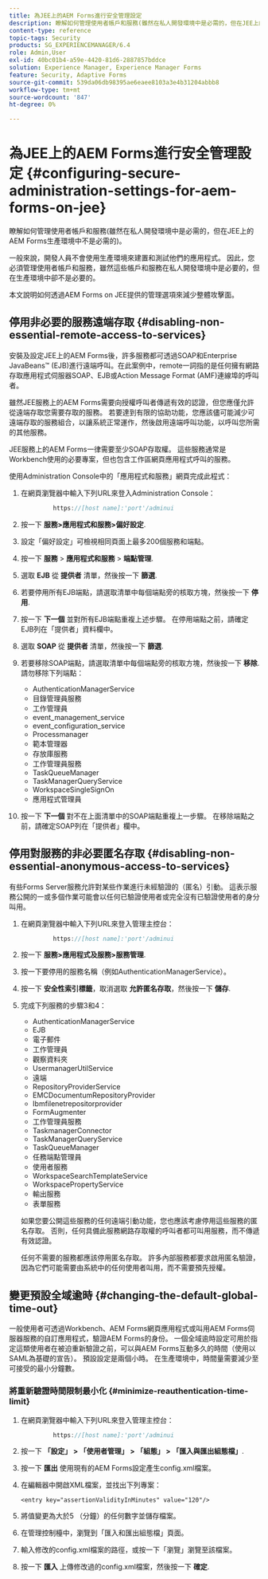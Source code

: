 ```yaml
---
title: 為JEE上的AEM Forms進行安全管理設定
description: 瞭解如何管理使用者帳戶和服務(雖然在私人開發環境中是必需的，但在JEE上的AEM Forms生產環境中不是必需的)。
content-type: reference
topic-tags: Security
products: SG_EXPERIENCEMANAGER/6.4
role: Admin,User
exl-id: 40bc01b4-a59e-4420-81d6-2887857bddce
solution: Experience Manager, Experience Manager Forms
feature: Security, Adaptive Forms
source-git-commit: 539da06db98395ae6eaee8103a3e4b31204abbb8
workflow-type: tm+mt
source-wordcount: '847'
ht-degree: 0%

---
```


# 為JEE上的AEM Forms進行安全管理設定 {#configuring-secure-administration-settings-for-aem-forms-on-jee}

瞭解如何管理使用者帳戶和服務(雖然在私人開發環境中是必需的，但在JEE上的AEM Forms生產環境中不是必需的)。

一般來說，開發人員不會使用生產環境來建置和測試他們的應用程式。 因此，您必須管理使用者帳戶和服務，雖然這些帳戶和服務在私人開發環境中是必要的，但在生產環境中卻不是必要的。

本文說明如何透過AEM Forms on JEE提供的管理選項來減少整體攻擊面。

## 停用非必要的服務遠端存取 {#disabling-non-essential-remote-access-to-services}

安裝及設定JEE上的AEM Forms後，許多服務都可透過SOAP和Enterprise JavaBeans™ (EJB)進行遠端呼叫。在此案例中，remote一詞指的是任何擁有網路存取應用程式伺服器SOAP、EJB或Action Message Format (AMF)連線埠的呼叫者。

雖然JEE服務上的AEM Forms需要向授權呼叫者傳遞有效的認證，但您應僅允許從遠端存取您需要存取的服務。 若要達到有限的協助功能，您應該儘可能減少可遠端存取的服務組合，以讓系統正常運作，然後啟用遠端呼叫功能，以呼叫您所需的其他服務。

JEE服務上的AEM Forms一律需要至少SOAP存取權。 這些服務通常是Workbench使用的必要專案，但也包含工作區網頁應用程式呼叫的服務。

使用Administration Console中的「應用程式和服務」網頁完成此程式：

1. 在網頁瀏覽器中輸入下列URL來登入Administration Console：

   ```java
            https://[host name]:'port'/adminui
   ```

1. 按一下 **服務>應用程式和服務>偏好設定**.
1. 設定「偏好設定」可檢視相同頁面上最多200個服務和端點。
1. 按一下 **服務** > **應用程式和服務** > **端點管理**.
1. 選取 **EJB** 從 **提供者** 清單，然後按一下 **篩選**.
1. 若要停用所有EJB端點，請選取清單中每個端點旁的核取方塊，然後按一下 **停用**.
1. 按一下 **下一個** 並對所有EJB端點重複上述步驟。 在停用端點之前，請確定EJB列在「提供者」資料欄中。
1. 選取 **SOAP** 從 **提供者** 清單，然後按一下 **篩選**.
1. 若要移除SOAP端點，請選取清單中每個端點旁的核取方塊，然後按一下 **移除**. 請勿移除下列端點：

   * AuthenticationManagerService
   * 目錄管理員服務
   * 工作管理員
   * event_management_service
   * event_configuration_service
   * Processmanager
   * 範本管理器
   * 存放庫服務
   * 工作管理員服務
   * TaskQueueManager
   * TaskManagerQueryService
   * WorkspaceSingleSignOn
   * 應用程式管理員

1. 按一下 **下一個** 對不在上面清單中的SOAP端點重複上一步驟。 在移除端點之前，請確定SOAP列在「提供者」欄中。

## 停用對服務的非必要匿名存取 {#disabling-non-essential-anonymous-access-to-services}

有些Forms Server服務允許對某些作業進行未經驗證的（匿名）引動。 這表示服務公開的一或多個作業可能會以任何已驗證使用者或完全沒有已驗證使用者的身分叫用。

1. 在網頁瀏覽器中輸入下列URL來登入管理主控台：

   ```java
            https://[host name]:'port'/adminui
   ```

1. 按一下 **服務>應用程式及服務>服務管理**.
1. 按一下要停用的服務名稱（例如AuthenticationManagerService）。
1. 按一下 **安全性索引標籤**，取消選取 **允許匿名存取**，然後按一下 **儲存**.
1. 完成下列服務的步驟3和4：

   * AuthenticationManagerService
   * EJB
   * 電子郵件
   * 工作管理員
   * 觀察資料夾
   * UsermanagerUtilService
   * 遠端
   * RepositoryProviderService
   * EMCDocumentumRepositoryProvider
   * Ibmfilenetrepositorprovider
   * FormAugmenter
   * 工作管理員服務
   * TaskmanagerConnector
   * TaskManagerQueryService
   * TaskQueueManager
   * 任務端點管理員
   * 使用者服務
   * WorkspaceSearchTemplateService
   * WorkspacePropertyService
   * 輸出服務
   * 表單服務

   如果您要公開這些服務的任何遠端引動功能，您也應該考慮停用這些服務的匿名存取。 否則，任何具備此服務網路存取權的呼叫者都可叫用服務，而不傳遞有效認證。

   任何不需要的服務都應該停用匿名存取。 許多內部服務都要求啟用匿名驗證，因為它們可能需要由系統中的任何使用者叫用，而不需要預先授權。

## 變更預設全域逾時 {#changing-the-default-global-time-out}

一般使用者可透過Workbench、AEM Forms網頁應用程式或叫用AEM Forms伺服器服務的自訂應用程式，驗證AEM Forms的身份。 一個全域逾時設定可用於指定這類使用者在被迫重新驗證之前，可以與AEM Forms互動多久的時間（使用以SAML為基礎的宣告）。 預設設定是兩個小時。 在生產環境中，時間量需要減少至可接受的最小分鐘數。

### 將重新驗證時間限制最小化 {#minimize-reauthentication-time-limit}

1. 在網頁瀏覽器中輸入下列URL來登入管理主控台：

   ```java
            https://[host name]:'port'/adminui
   ```

1. 按一下 **「設定」 > 「使用者管理」 > 「組態」 > 「匯入與匯出組態檔」**.
1. 按一下 **匯出** 使用現有的AEM Forms設定產生config.xml檔案。
1. 在編輯器中開啟XML檔案，並找出下列專案：

   `<entry key="assertionValidityInMinutes" value="120"/>`

1. 將值變更為大於5 （分鐘）的任何數字並儲存檔案。
1. 在管理控制檯中，瀏覽到「匯入和匯出組態檔」頁面。
1. 輸入修改的config.xml檔案的路徑，或按一下「瀏覽」瀏覽至該檔案。
1. 按一下 **匯入** 上傳修改過的config.xml檔案，然後按一下 **確定**.

